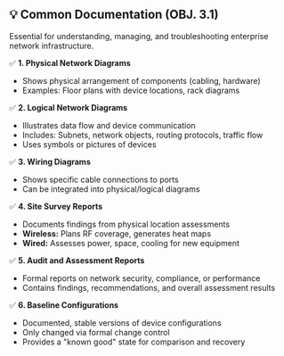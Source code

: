 ## 💡 Common Documentation (OBJ. 3.1)
Essential for understanding, managing, and troubleshooting enterprise network infrastructure.

✅ **1. Physical Network Diagrams**
- Shows physical arrangement of components (cabling, hardware)
- Examples: Floor plans with device locations, rack diagrams

✅ **2. Logical Network Diagrams**
- Illustrates data flow and device communication
- Includes: Subnets, network objects, routing protocols, traffic flow
- Uses symbols or pictures of devices

✅ **3. Wiring Diagrams**
- Shows specific cable connections to ports
- Can be integrated into physical/logical diagrams

✅ **4. Site Survey Reports**
- Documents findings from physical location assessments
- **Wireless:** Plans RF coverage, generates heat maps
- **Wired:** Assesses power, space, cooling for new equipment

✅ **5. Audit and Assessment Reports**
- Formal reports on network security, compliance, or performance
- Contains findings, recommendations, and overall assessment results

✅ **6. Baseline Configurations**
- Documented, stable versions of device configurations
- Only changed via formal change control
- Provides a "known good" state for comparison and recovery